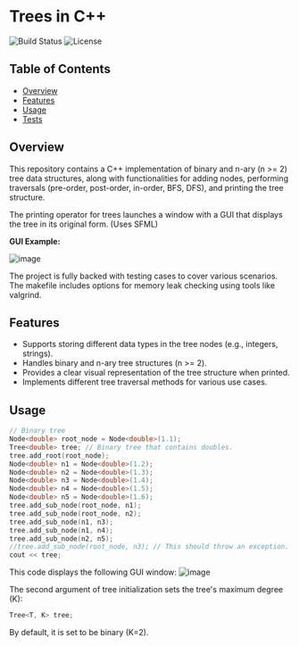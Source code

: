 # Trees in C++

![Build Status](https://img.shields.io/badge/build-passing-brightgreen)
![License](https://img.shields.io/badge/license-MIT-blue.svg)

## Table of Contents

- [Overview](#overview)
- [Features](#features)
- [Usage](#usage)
- [Tests](#tests)

## Overview

This repository contains a C++ implementation of binary and n-ary (n >= 2) tree data structures, along with functionalities for adding nodes, performing traversals (pre-order, post-order, in-order, BFS, DFS), and printing the tree structure.

The printing operator for trees launches a window with a GUI that displays the tree in its original form. (Uses SFML)

**GUI Example:**

![image](https://github.com/avihyb/CPP-EX4/assets/69721418/6a55ea22-970a-4054-bc55-fc66b880acd2)

The project is fully backed with testing cases to cover various scenarios. 
The makefile includes options for memory leak checking using tools like valgrind.

## Features

- Supports storing different data types in the tree nodes (e.g., integers, strings).
- Handles binary and n-ary tree structures (n >= 2).
- Provides a clear visual representation of the tree structure when printed.
- Implements different tree traversal methods for various use cases.

## Usage

```c++
// Binary tree
Node<double> root_node = Node<double>(1.1);
Tree<double> tree; // Binary tree that contains doubles.
tree.add_root(root_node);
Node<double> n1 = Node<double>(1.2);
Node<double> n2 = Node<double>(1.3);
Node<double> n3 = Node<double>(1.4);
Node<double> n4 = Node<double>(1.5);
Node<double> n5 = Node<double>(1.6);   
tree.add_sub_node(root_node, n1);
tree.add_sub_node(root_node, n2);
tree.add_sub_node(n1, n3);
tree.add_sub_node(n1, n4);
tree.add_sub_node(n2, n5);
//tree.add_sub_node(root_node, n3); // This should throw an exception.
cout << tree;
```

This code displays the following GUI window:
![image](https://github.com/avihyb/CPP-EX4/assets/69721418/6a55ea22-970a-4054-bc55-fc66b880acd2)

The second argument of tree initialization sets the tree's maximum degree (K):
```c++
Tree<T, K> tree;
```
By default, it is set to be binary (K=2).
